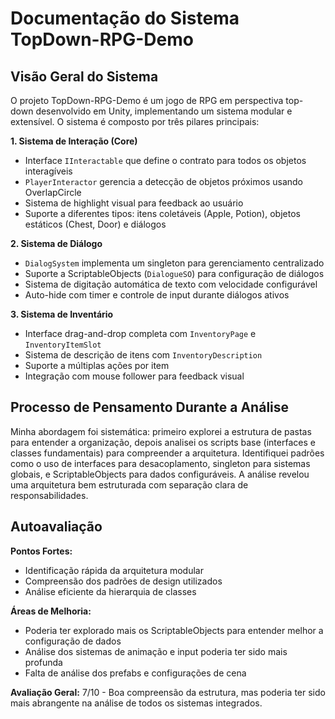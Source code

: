 # Documentação do Sistema TopDown-RPG-Demo

## Visão Geral do Sistema

O projeto TopDown-RPG-Demo é um jogo de RPG em perspectiva top-down desenvolvido em Unity, implementando um sistema modular e extensível. O sistema é composto por três pilares principais:

**1. Sistema de Interação (Core)**
- Interface `IInteractable` que define o contrato para todos os objetos interagíveis
- `PlayerInteractor` gerencia a detecção de objetos próximos usando OverlapCircle
- Sistema de highlight visual para feedback ao usuário
- Suporte a diferentes tipos: itens coletáveis (Apple, Potion), objetos estáticos (Chest, Door) e diálogos

**2. Sistema de Diálogo**
- `DialogSystem` implementa um singleton para gerenciamento centralizado
- Suporte a ScriptableObjects (`DialogueSO`) para configuração de diálogos
- Sistema de digitação automática de texto com velocidade configurável
- Auto-hide com timer e controle de input durante diálogos ativos

**3. Sistema de Inventário**
- Interface drag-and-drop completa com `InventoryPage` e `InventoryItemSlot`
- Sistema de descrição de itens com `InventoryDescription`
- Suporte a múltiplas ações por item
- Integração com mouse follower para feedback visual

## Processo de Pensamento Durante a Análise

Minha abordagem foi sistemática: primeiro explorei a estrutura de pastas para entender a organização, depois analisei os scripts base (interfaces e classes fundamentais) para compreender a arquitetura. Identifiquei padrões como o uso de interfaces para desacoplamento, singleton para sistemas globais, e ScriptableObjects para dados configuráveis. A análise revelou uma arquitetura bem estruturada com separação clara de responsabilidades.

## Autoavaliação

**Pontos Fortes:**
- Identificação rápida da arquitetura modular
- Compreensão dos padrões de design utilizados
- Análise eficiente da hierarquia de classes

**Áreas de Melhoria:**
- Poderia ter explorado mais os ScriptableObjects para entender melhor a configuração de dados
- Análise dos sistemas de animação e input poderia ter sido mais profunda
- Falta de análise dos prefabs e configurações de cena

**Avaliação Geral:** 7/10 - Boa compreensão da estrutura, mas poderia ter sido mais abrangente na análise de todos os sistemas integrados.

